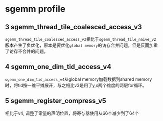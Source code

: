 # sgemm profile

## 3 sgemm_thread_tile_coalesced_access_v3

`sgemm_thread_tile_coalesced_access_v3`相比于`sgemm_thread_tile_naive_v2`版本产生了负优化，原本是要优化`global memory`的访存合并问题，但是反而加重了访存不合并的问题。

## 4 sgemm_one_dim_tid_access_v4

`sgemm_one_dim_tid_access_v4`从global memory加载数据到shared memory时，将tid按一维平摊展开，与之相比v3是用了y,x两个维度的两层for循环。

## 5 sgemm_register_compress_v5

相比于v4, 调整了常量的声明位置，将寄存器使用从66个减少到了64个

## 